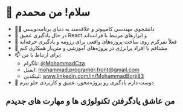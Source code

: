 # 👋 سلام! من محمدم

- 👨‍💻 دانشجوی مهندسی کامپیوتر و علاقه‌مند به دنیای برنامه‌نویسی  
- 🚀 در حال یادگیری عمیق React و ابزارهای مرتبط با فرانت‌اند  
- 🎯 فعلاً تمرکزم روی ساخت پروژه‌های واقعی برای رزومه و یادگیری حرفه‌ایه  
- 🤝 مشتاقم با افراد پرانرژی در پروژه‌های آموزشی و متن‌باز همکاری کنم  
- 📫 برای ارتباط با من:  
  - تلگرام: [@MohammadCza](https://t.me/MohammadCza)  
  - ایمیل: mohammad.programer.front@gmail.com  
  - لینکدین: www.linkedin.com/in/MohammadBorji83
- 💬 دوست دارم یادگیری رو پروژه‌محور، عمیق و کاربردی جلو ببرم  

من عاشق یادگرفتن تکنولوژی ها و مهارت های جدیدم
---


